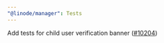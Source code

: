 ```yaml
---
"@linode/manager": Tests
---
```


Add tests for child user verification banner ([#10204](https://github.com/linode/manager/pull/10204))
